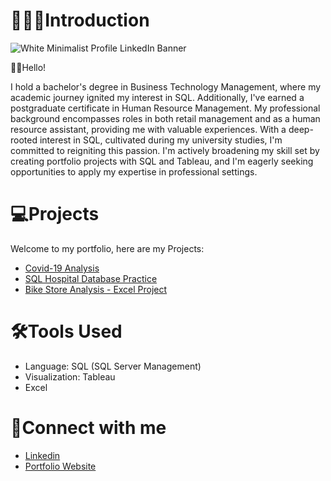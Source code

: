 # 👩🏽‍💻Introduction 
![White Minimalist Profile LinkedIn Banner](https://github.com/s-k96/s-k96/assets/150070489/4caf8fbd-809e-45aa-9a37-72acdccf87fe)


👋🏼Hello!  

I hold a bachelor's degree in Business Technology Management, where my academic journey ignited my interest in SQL. 
Additionally, I've earned a postgraduate certificate in Human Resource Management. My professional background 
encompasses roles in both retail management and as a human resource assistant, providing me with valuable experiences. 
With a deep-rooted interest in SQL, cultivated during my university studies, I'm committed to reigniting this passion. 
I'm actively broadening my skill set by creating portfolio projects with SQL and Tableau, and I'm eagerly seeking 
opportunities to apply my expertise in professional settings.



# 💻Projects
Welcome to my portfolio, here are my Projects:
-  [Covid-19 Analysis](https://github.com/s-k96/PortfolioProjects-Covid19Analysis)
-  [SQL Hospital Database Practice](https://github.com/s-k96/SQLPractice-HospitalPatientDoctorAnalysis)
-  [Bike Store Analysis - Excel Project](https://github.com/s-k96/Excel-Portfolio-Project)


# 🛠️Tools Used
- Language: SQL (SQL Server Management)
- Visualization: Tableau
- Excel



# 🔌Connect with me
- [Linkedin](https://www.linkedin.com/in/s-k-19589320b/)
- [Portfolio Website](https://skportfolio2023.wordpress.com/)
<!---
s-k96/s-k96 is a ✨ special ✨ repository because its `README.md` (this file) appears on your GitHub profile.
You can click the Preview link to take a look at your changes.
--->
